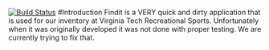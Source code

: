 [![Build Status](https://secure.travis-ci.org/vtrecsports/findit.png)](http://travis-ci.org/vtrecsports/findit)
#Introduction
Findit is a VERY quick and dirty application that is used for our inventory at Virginia Tech Recreational Sports.  Unfortunately when it was originally developed it was not done with proper testing.  We are currently trying to fix that.
